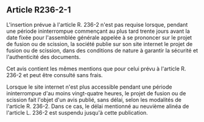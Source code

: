 Article R236-2-1
----
L'insertion prévue à l'article R. 236-2 n'est pas requise lorsque, pendant une
période ininterrompue commençant au plus tard trente jours avant la date fixée
pour l'assemblée générale appelée à se prononcer sur le projet de fusion ou de
scission, la société publie sur son site internet le projet de fusion ou de
scission, dans des conditions de nature à garantir la sécurité et l'authenticité
des documents.

Cet avis contient les mêmes mentions que pour celui prévu à l'article R. 236-2
et peut être consulté sans frais.

Lorsque le site internet n'est plus accessible pendant une période ininterrompue
d'au moins vingt-quatre heures, le projet de fusion ou de scission fait l'objet
d'un avis publié, sans délai, selon les modalités de l'article R. 236-2. Dans ce
cas, le délai mentionné au neuvième alinéa de l'article L. 236-2 est suspendu
jusqu'à cette publication.
